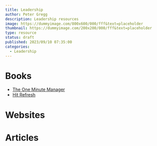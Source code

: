 ```yaml
---
title: Leadership
author: Peter Gregg
description: Leadership resources
image: https://dummyimage.com/800x600/000/fff&text=placeholder
thumbnail: https://dummyimage.com/200x200/000/fff&text=placeholder
type: resource
status: draft
published: 2023/09/10 07:35:00
categories: 
  - Leadership
---
```


# Books
- [The One Minute Manager](https://www.amazon.co.uk/New-One-Minute-Manager/dp/0008128049/ref=asc_df_0008128049/?tag=googshopuk-21&linkCode=df0&hvadid=310816411121&hvpos=&hvnetw=g&hvrand=13672344665493430202&hvpone=&hvptwo=&hvqmt=&hvdev=m&hvdvcmdl=&hvlocint=&hvlocphy=1006524&hvtargid=pla-465421882029&psc=1&th=1&psc=1&ref=d6k_applink_bb_dls&dplnkId=61ce61f4-2231-409f-b629-3f92ac7c12e5)
- [Hit Refresh](https://www.amazon.co.uk/Hit-Refresh-Memoir-Microsofts-CEO/dp/0008247692/ref=mp_s_a_1_1?crid=2RY8U00OPVSU8&keywords=hit+refresh&qid=1694328366&sprefix=hit+refresh%2Caps%2C203&sr=8-1)

# Websites

# Articles
